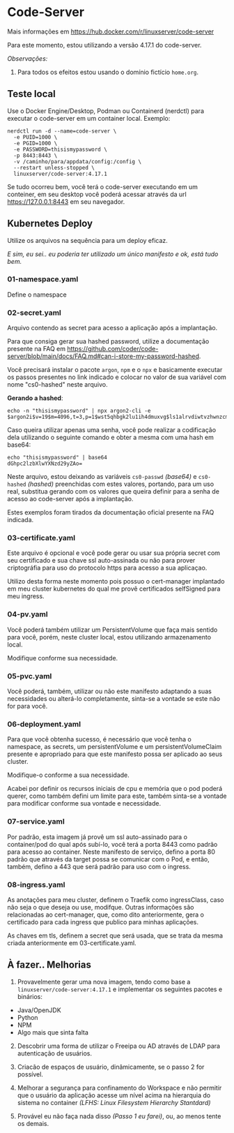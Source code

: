 # Code-Server

Mais informações em https://hub.docker.com/r/linuxserver/code-server 

Para este momento, estou utilizando a versão 4.17.1 do code-server.

*Observações:*
1. Para todos os efeitos estou usando o domínio fictício `home.org`.

## Teste local 
Use o Docker Engine/Desktop, Podman ou Containerd (nerdctl) para executar o code-server em um container local. Exemplo:

```
nerdctl run -d --name=code-server \
  -e PUID=1000 \
  -e PGID=1000 \
  -e PASSWORD=thisismypassword \
  -p 8443:8443 \
  -v /caminho/para/appdata/config:/config \
  --restart unless-stopped \
  linuxserver/code-server:4.17.1
``` 

Se tudo ocorreu bem, você terá o code-server executando em um conteiner, em seu desktop você poderá acessar através da url https://127.0.0.1:8443 em seu navegador.

## Kubernetes Deploy

Utilize os arquivos na sequência para um deploy eficaz.

_E sim, eu sei.. eu poderia ter utilizado um único manifesto e ok, está tudo bem._

### 01-namespace.yaml
Define o namespace

### 02-secret.yaml

Arquivo contendo as secret para acesso a aplicação após a implantação.

Para que consiga gerar sua hashed password, utilize a documentação presente na FAQ em https://github.com/coder/code-server/blob/main/docs/FAQ.md#can-i-store-my-password-hashed.

Você precisará instalar o pacote `argon`, `npm` e o `npx` e basicamente executar os passos presentes no link indicado e colocar no valor de sua variável com nome "cs0-hashed" neste arquivo.

**Gerando a hashed**: 

```
echo -n "thisismypassword" | npx argon2-cli -e
$argon2i$v=19$m=4096,t=3,p=1$wst5qhbgk2lu1ih4dmuxvg$ls1alrvdiwtvzhwnzcm1dugg+5dto3dt1d5v9xtlws4
```

Caso queira utilizar apenas uma senha, você pode realizar a codificação dela utilizando o seguinte comando e obter a mesma com uma hash em base64:

```
echo "thisismypassword" | base64
dGhpc2lzbXlwYXNzd29yZAo=
```
Neste arquivo, estou deixando as variáveis `cs0-passwd` *(base64)* e `cs0-hashed` *(hashed)* preenchidas com estes valores, portando, para um uso real, substitua gerando com os valores que queira definir para a senha de acesso ao code-server após a implantação.

Estes exemplos foram tirados da documentação oficial presente na FAQ indicada.

### 03-certificate.yaml

Este arquivo é opcional e você pode gerar ou usar sua própria secret com seu certificado e sua chave ssl auto-assinada ou não para prover criptográfia para uso do protocolo https para acesso a sua aplicaçao.

Utilizo desta forma neste momento pois possuo o cert-manager implantado em meu cluster kubernetes do qual me provê certificados selfSigned para meu ingress.

### 04-pv.yaml
Você poderá também utilizar um PersistentVolume que faça mais sentido para você, porém, neste cluster local, estou utilizando armazenamento local. 

Modifique conforme sua necessidade.

### 05-pvc.yaml
Você poderá, também, utilizar ou não este manifesto adaptando a suas necessidades ou alterá-lo completamente, sinta-se a vontade se este não for para você.

### 06-deployment.yaml
Para que você obtenha sucesso, é necessário que você tenha o namespace, as secrets, um persistentVolume e um persistentVolumeClaim presente e apropriado para que este manifesto possa ser aplicado ao seus cluster.

Modifique-o conforme a sua necessidade.

Acabei por definir os recursos iniciais de cpu e memória que o pod poderá querer, como também defini um limite para este, também sinta-se a vontade para modificar conforme sua vontade e necessidade.

### 07-service.yaml
Por padrão, esta imagem já provê um ssl auto-assinado para o container/pod do qual após subí-lo, você terá a porta 8443 como padrão para acesso ao container.
Neste manifesto de serviço, defino a porta 80 padrão que através da target possa se comunicar com o Pod, e então, também, defino a 443 que será padrão para uso com o ingress. 

### 08-ingress.yaml
As anotações para meu cluster, definem o Traefik como ingressClass, caso não seja o que deseja ou use, modifque. Outras informações são relacionadas ao cert-manager, que, como dito anteriormente, gera o certificado para cada ingress que publico para minhas aplicações.

As chaves em tls, definem a secret que será usada, que se trata da mesma criada anteriormente em 03-certificate.yaml.

## À fazer.. Melhorias

1. Provavelmente gerar uma nova imagem, tendo como base a `linuxserver/code-server:4.17.1` e implementar os seguintes pacotes e binários:
* Java/OpenJDK
* Python
* NPM
* Algo mais que sinta falta

2. Descobrir uma forma de utilizar o Freeipa ou AD através de LDAP para autenticação de usuários.

3. Criacão de espaços de usuário, dinâmicamente, se o passo 2 for possível.

4. Melhorar a segurança para confinamento do Workspace e não permitir que o usuário da aplicação acesse um nível acima na hierarquia do sistema no container *(LFHS: Linux Filesystem Hierarchy Stantdard)*

5. Provável eu não faça nada disso _(Passo 1 eu farei)_, ou, ao menos tente os demais.
